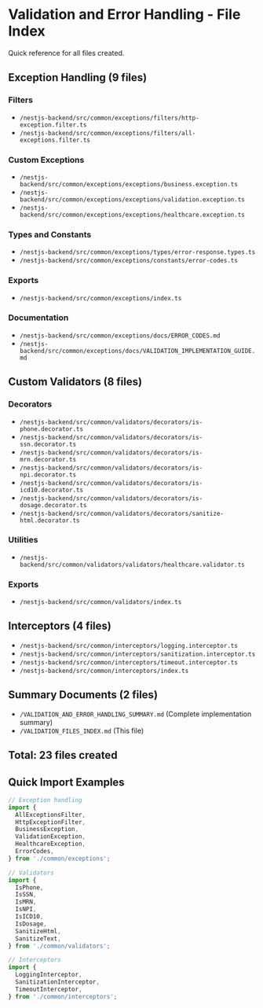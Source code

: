 # Validation and Error Handling - File Index

Quick reference for all files created.

## Exception Handling (9 files)

### Filters
- `/nestjs-backend/src/common/exceptions/filters/http-exception.filter.ts`
- `/nestjs-backend/src/common/exceptions/filters/all-exceptions.filter.ts`

### Custom Exceptions
- `/nestjs-backend/src/common/exceptions/exceptions/business.exception.ts`
- `/nestjs-backend/src/common/exceptions/exceptions/validation.exception.ts`
- `/nestjs-backend/src/common/exceptions/exceptions/healthcare.exception.ts`

### Types and Constants
- `/nestjs-backend/src/common/exceptions/types/error-response.types.ts`
- `/nestjs-backend/src/common/exceptions/constants/error-codes.ts`

### Exports
- `/nestjs-backend/src/common/exceptions/index.ts`

### Documentation
- `/nestjs-backend/src/common/exceptions/docs/ERROR_CODES.md`
- `/nestjs-backend/src/common/exceptions/docs/VALIDATION_IMPLEMENTATION_GUIDE.md`

## Custom Validators (8 files)

### Decorators
- `/nestjs-backend/src/common/validators/decorators/is-phone.decorator.ts`
- `/nestjs-backend/src/common/validators/decorators/is-ssn.decorator.ts`
- `/nestjs-backend/src/common/validators/decorators/is-mrn.decorator.ts`
- `/nestjs-backend/src/common/validators/decorators/is-npi.decorator.ts`
- `/nestjs-backend/src/common/validators/decorators/is-icd10.decorator.ts`
- `/nestjs-backend/src/common/validators/decorators/is-dosage.decorator.ts`
- `/nestjs-backend/src/common/validators/decorators/sanitize-html.decorator.ts`

### Utilities
- `/nestjs-backend/src/common/validators/validators/healthcare.validator.ts`

### Exports
- `/nestjs-backend/src/common/validators/index.ts`

## Interceptors (4 files)

- `/nestjs-backend/src/common/interceptors/logging.interceptor.ts`
- `/nestjs-backend/src/common/interceptors/sanitization.interceptor.ts`
- `/nestjs-backend/src/common/interceptors/timeout.interceptor.ts`
- `/nestjs-backend/src/common/interceptors/index.ts`

## Summary Documents (2 files)

- `/VALIDATION_AND_ERROR_HANDLING_SUMMARY.md` (Complete implementation summary)
- `/VALIDATION_FILES_INDEX.md` (This file)

## Total: 23 files created

## Quick Import Examples

```typescript
// Exception handling
import {
  AllExceptionsFilter,
  HttpExceptionFilter,
  BusinessException,
  ValidationException,
  HealthcareException,
  ErrorCodes,
} from './common/exceptions';

// Validators
import {
  IsPhone,
  IsSSN,
  IsMRN,
  IsNPI,
  IsICD10,
  IsDosage,
  SanitizeHtml,
  SanitizeText,
} from './common/validators';

// Interceptors
import {
  LoggingInterceptor,
  SanitizationInterceptor,
  TimeoutInterceptor,
} from './common/interceptors';
```
